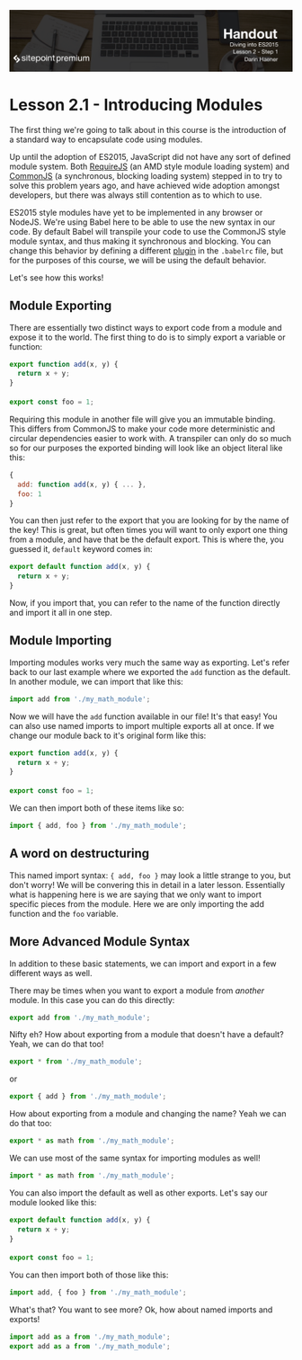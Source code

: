 ![](headings/2.1.png)

# Lesson 2.1 - Introducing Modules

The first thing we're going to talk about in this course is the introduction of a standard way to encapsulate code using modules.

Up until the adoption of ES2015, JavaScript did not have any sort of defined module system. Both [RequireJS](http://requirejs.org/) (an AMD style module loading system) and [CommonJS](http://www.commonjs.org/) (a synchronous, blocking loading system) stepped in to try to solve this problem years ago, and have achieved wide adoption amongst developers, but there was always still contention as to which to use.

ES2015 style modules have yet to be implemented in any browser or NodeJS. We're using Babel here to be able to use the new syntax in our code. By default Babel will transpile your code to use the CommonJS style module syntax, and thus making it synchronous and blocking. You can change this behavior by defining a different [plugin](https://babeljs.io/docs/plugins/#modules) in the `.babelrc` file, but for the purposes of this course, we will be using the default behavior.

Let's see how this works!

## Module Exporting

There are essentially two distinct ways to export code from a module and expose it to the world. The first thing to do is to simply export a variable or function:

```js
export function add(x, y) {
  return x + y;
}

export const foo = 1;
```

Requiring this module in another file will give you an immutable binding. This differs from CommonJS to make your code more deterministic and circular dependencies easier to work with. A transpiler can only do so much so for our purposes the exported binding will look like an object literal like this:

```js
{
  add: function add(x, y) { ... },
  foo: 1
}
```

You can then just refer to the export that you are looking for by the name of the key! This is great, but often times you will want to only export one thing from a module, and have that be the default export. This is where the, you guessed it, `default` keyword comes in:

```js
export default function add(x, y) {
  return x + y;
}
```

Now, if you import that, you can refer to the name of the function directly and import it all in one step.

## Module Importing

Importing modules works very much the same way as exporting. Let's refer back to our last example where we exported the `add` function as the default. In another module, we can import that like this:

```js
import add from './my_math_module';
```

Now we will have the `add` function available in our file! It's that easy! You can also use named imports to import multiple exports all at once. If we change our module back to it's original form like this:

```js
export function add(x, y) {
  return x + y;
}

export const foo = 1;
```

We can then import both of these items like so:

```js
import { add, foo } from './my_math_module';
```

## A word on destructuring

This named import syntax: `{ add, foo }` may look a little strange to you, but don't worry! We will be convering this in detail in a later lesson. Essentially what is happening here is we are saying that we only want to import specific pieces from the module. Here we are only importing the add function and the `foo` variable.

## More Advanced Module Syntax

In addition to these basic statements, we can import and export in a few different ways as well.

There may be times when you want to export a module from *another* module. In this case you can do this directly:

```js
export add from './my_math_module';
```

Nifty eh? How about exporting from a module that doesn't have a default? Yeah, we can do that too!

```js
export * from './my_math_module';
```

or

```js
export { add } from './my_math_module';
```

How about exporting from a module and changing the name? Yeah we can do that too:

```js
export * as math from './my_math_module';
```

We can use most of the same syntax for importing modules as well!

```js
import * as math from './my_math_module';
```

You can also import the default as well as other exports. Let's say our module looked like this:

```js
export default function add(x, y) {
  return x + y;
}

export const foo = 1;
```

You can then import both of those like this:

```js
import add, { foo } from './my_math_module';
```

What's that? You want to see more? Ok, how about named imports and exports!

```js
import add as a from './my_math_module';
export add as a from './my_math_module';
```
